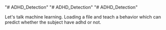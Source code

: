 "# ADHD_Detection" 
"# ADHD_Detection"  "# ADHD_Detection" 

Let's talk machine learning.
Loading a file and teach a behavior which can predict whether the
subject have adhd or not.
